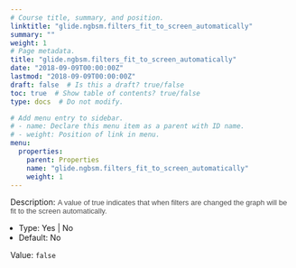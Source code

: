 ```yaml
---
# Course title, summary, and position.
linktitle: "glide.ngbsm.filters_fit_to_screen_automatically"
summary: ""
weight: 1
# Page metadata.
title: "glide.ngbsm.filters_fit_to_screen_automatically"
date: "2018-09-09T00:00:00Z"
lastmod: "2018-09-09T00:00:00Z"
draft: false  # Is this a draft? true/false
toc: true  # Show table of contents? true/false
type: docs  # Do not modify.

# Add menu entry to sidebar.
# - name: Declare this menu item as a parent with ID name.
# - weight: Position of link in menu.
menu:
  properties:
    parent: Properties
    name: "glide.ngbsm.filters_fit_to_screen_automatically"
    weight: 1
---
```


Description: <span style = 'font-family: Arial; font-size: 13px; color: #4a4a4a;'>A value of true indicates that when filters are changed the graph will be fit to the screen automatically.<ul style='margin: 0px; padding-left:15px;'><li>Type: Yes | No</li><li>Default: No</li></ul></span>


Value: `false`